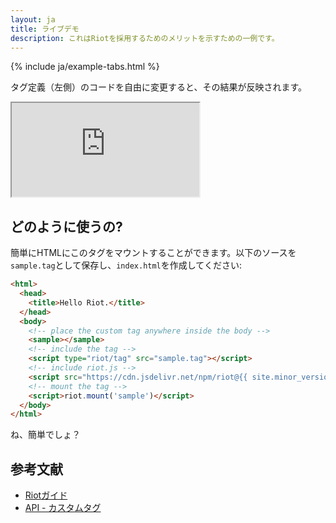 ```yaml
---
layout: ja
title: ライブデモ
description: これはRiotを採用するためのメリットを示すための一例です。
---
```


{% include ja/example-tabs.html %}

タグ定義（左側）のコードを自由に変更すると、その結果が反映されます。

<iframe src="https://riot.js.org/examples/live-editor/"></iframe>

## どのように使うの?

簡単にHTMLにこのタグをマウントすることができます。以下のソースを`sample.tag`として保存し、`index.html`を作成してください:

```html
<html>
  <head>
    <title>Hello Riot.</title>
  </head>
  <body>
    <!-- place the custom tag anywhere inside the body -->
    <sample></sample>
    <!-- include the tag -->
    <script type="riot/tag" src="sample.tag"></script>
    <!-- include riot.js -->
    <script src="https://cdn.jsdelivr.net/npm/riot@{{ site.minor_version }}/riot+compiler.min.js"></script>
    <!-- mount the tag -->
    <script>riot.mount('sample')</script>
  </body>
</html>
```

ね、簡単でしょ？

## 参考文献

- [Riotガイド](/ja/guide/)
- [API - カスタムタグ](/ja/api/)
